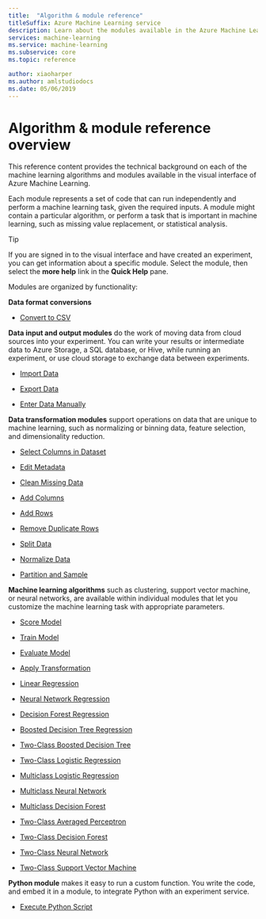 ```yaml
---
title:  "Algorithm & module reference"
titleSuffix: Azure Machine Learning service
description: Learn about the modules available in the Azure Machine Learning visual interface
services: machine-learning
ms.service: machine-learning
ms.subservice: core
ms.topic: reference

author: xiaoharper
ms.author: amlstudiodocs
ms.date: 05/06/2019
---
```

# Algorithm & module reference overview

This reference content provides the technical background on each of the machine learning algorithms and modules available in the visual interface of Azure Machine Learning. 

Each module represents a set of code that can run independently and perform a machine learning task, given the required inputs. A module might contain a particular algorithm, or perform a task that is important in machine learning, such as missing value replacement, or statistical analysis. 

> [!TIP]
> If you are signed in to the visual interface and have created an experiment, you can get information about a specific module. Select the module, then select the **more help** link in the **Quick Help** pane.

Modules are organized by functionality:

**Data format conversions**

  + [Convert to CSV ](convert-to-csv.md)

**Data input and output modules**  do the work of moving data from cloud sources into your experiment. You can write your results or intermediate data to Azure Storage, a SQL database, or Hive, while running an experiment, or use cloud storage to exchange data between experiments.  

  + [Import Data](import-data.md)

  + [Export Data](export-data.md)

  + [Enter Data Manually](enter-data-manually.md)


**Data transformation modules** support operations on data that are unique to machine learning, such as normalizing or binning data, feature selection, and dimensionality reduction.

  + [Select Columns in Dataset](select-columns-in-dataset.md)

  + [Edit Metadata](edit-metadata.md)

  + [Clean Missing Data](clean-missing-data.md)

  + [Add Columns](add-columns.md)

  + [Add Rows](add-rows.md)

  + [Remove Duplicate Rows](remove-duplicate-rows.md)

  + [Split Data](split-data.md)

  + [Normalize Data](normalize-data.md)

  + [Partition and Sample](partition-and-sample.md)


**Machine learning algorithms** such as clustering, support vector machine, or neural networks, are available within individual modules that let you customize the machine learning task with appropriate parameters.  
  + [Score Model](score-model.md)

  + [Train Model](train-model.md)

  + [Evaluate Model](evaluate-model.md)

  + [Apply Transformation](apply-transformation.md)

  + [Linear Regression](linear-regression.md)

  + [Neural Network Regression](neural-network-regression.md)

  + [Decision Forest Regression](decision-forest-regression.md)

  + [Boosted Decision Tree Regression](boosted-decision-tree-regression.md)

  + [Two-Class Boosted Decision Tree](two-class-boosted-decision-tree.md)

  + [Two-Class Logistic Regression](two-class-logistic-regression.md)

  + [Multiclass Logistic Regression](multiclass-logistic-regression.md)

  + [Multiclass Neural Network](multiclass-neural-network.md)

  + [Multiclass Decision Forest](multiclass-decision-forest.md)

  + [Two-Class Averaged Perceptron](two-class-averaged-perceptron.md)

  + [Two-Class Decision Forest](two-class-decision-forest.md)

  + [Two-Class Neural Network](two-class-neural-network.md)

  + [Two-Class Support Vector Machine](two-class-support-vector-machine.md)


**Python module** makes it easy to run a custom function. You write the code, and embed it in a module, to integrate Python with an experiment service.
  + [Execute Python Script](execute-python-script.md)


